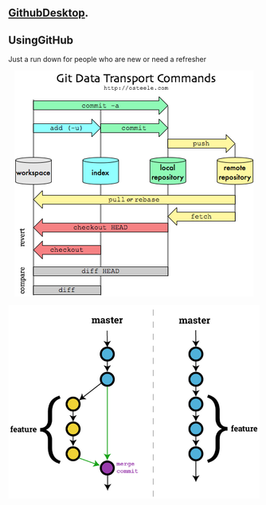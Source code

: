 ## [GithubDesktop](https://desktop.github.com/).

## UsingGitHub
Just a run down for people who are new or need a refresher

<p align="center">
  <img src="transportcommands.png">
</p>

<p align="center">
  <img src="featuresandbranching.png">
</p>


